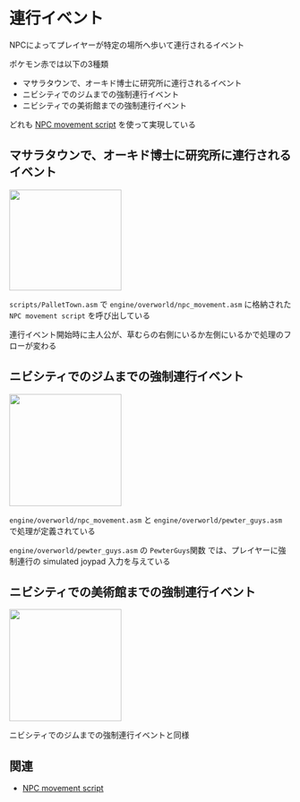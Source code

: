 # 連行イベント

NPCによってプレイヤーが特定の場所へ歩いて連行されるイベント

ポケモン赤では以下の3種類

- マサラタウンで、オーキド博士に研究所に連行されるイベント
- ニビシティでのジムまでの強制連行イベント
- ニビシティでの美術館までの強制連行イベント

どれも [NPC movement script](./sprite/movement_script.md) を使って実現している

## マサラタウンで、オーキド博士に研究所に連行されるイベント

<img src="https://imgur.com/G9DHlDk.gif" width="200px" height="180px">

`scripts/PalletTown.asm` で `engine/overworld/npc_movement.asm` に格納された `NPC movement script` を呼び出している

連行イベント開始時に主人公が、草むらの右側にいるか左側にいるかで処理のフローが変わる

## ニビシティでのジムまでの強制連行イベント

<img src="./image/follow/pewter_gym_guy.gif" width="200px">

`engine/overworld/npc_movement.asm` と `engine/overworld/pewter_guys.asm` で処理が定義されている

`engine/overworld/pewter_guys.asm` の `PewterGuys`関数 では、プレイヤーに強制連行の simulated joypad 入力を与えている

## ニビシティでの美術館までの強制連行イベント

<img src="./image/follow/pewter_musium_guy.gif" width="200px">

ニビシティでのジムまでの強制連行イベントと同様

## 関連

- [NPC movement script](./sprite/movement_script.md)
